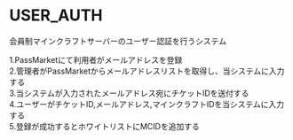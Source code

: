 # USER_AUTH

会員制マインクラフトサーバーのユーザー認証を行うシステム

1.PassMarketにて利用者がメールアドレスを登録<br>
2.管理者がPassMarketからメールアドレスリストを取得し、当システムに入力する<br>
3.当システムが入力されたメールアドレス宛にチケットIDを送付する<br>
4.ユーザーがチケットID,メールアドレス,マインクラフトIDを当システムに入力する</br>
5.登録が成功するとホワイトリストにMCIDを追加する</br>
